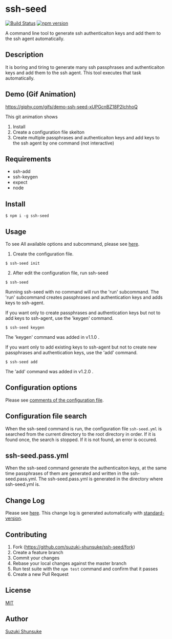 # ssh-seed

[![Build Status](https://travis-ci.org/suzuki-shunsuke/ssh-seed.svg?branch=master)](https://travis-ci.org/suzuki-shunsuke/ssh-seed)
[![npm version](https://badge.fury.io/js/ssh-seed.svg)](https://badge.fury.io/js/ssh-seed)

A command line tool to generate ssh authenticaiton keys and add them to the ssh agent automatically.

## Description

It is boring and tiring to generate many ssh passphrases and authenticaiton keys and add them to the ssh agent.
This tool executes that task automatically.

## Demo (Gif Animation)

https://giphy.com/gifs/demo-ssh-seed-xUPGcnBZ18P2IchhoQ

This git animation shows

1. Install
2. Create a configuration file skelton
3. Create multiple passphrases and authenticaiton keys and add keys to the ssh agent by one command (not interactive)

## Requirements

* ssh-add
* ssh-keygen
* expect
* node

## Install

```
$ npm i -g ssh-seed
```

## Usage

To see All available options and subcommand,
please see [here](HELP).

1. Create the configuration file.

```
$ ssh-seed init
```

2. After edit the configuration file, run ssh-seed

```
$ ssh-seed
```

Running ssh-seed with no command will run the 'run' subcommand.
The 'run' subcommand creates passphrases and authentication keys and adds keys to ssh-agent.

If you want only to create passphrases and authentication keys but not to add keys to ssh-agent,
use the 'keygen' command.

```
$ ssh-seed keygen
```

The 'keygen' command was added in v1.1.0 .

If you want only to add existing keys to ssh-agent
but not to create new passphrases and authentication keys,
use the 'add' command.

```
$ ssh-seed add
```

The 'add' command was added in v1.2.0 .

## Configuration options

Please see [comments of the configuration file](template/ssh-seed.yml).

## Configuration file search

When the ssh-seed command is run, the configuration file `ssh-seed.yml`
is searched from the current directory to the root directory in order.
If it is found once, the search is stopped.
If it is not found, an error is occured.

## ssh-seed.pass.yml

When the ssh-seed command generate the authenticaiton keys,
at the same time passphrases of them are generated and written
in the ssh-seed.pass.yml.
The ssh-seed.pass.yml is generated in the directory where ssh-seed.yml is.

## Change Log

Please see [here](CHANGELOG.md).
This change log is generated automatically with [standard-version](https://github.com/conventional-changelog/standard-version).

## Contributing

1. Fork (https://github.com/suzuki-shunsuke/ssh-seed/fork)
2. Create a feature branch
3. Commit your changes
4. Rebase your local changes against the master branch
5. Run test suite with the `npm test` command and confirm that it passes
6. Create a new Pull Request

## License

[MIT](LICENSE)

## Author

[Suzuki Shunsuke](https://github.com/suzuki-shunsuke)
